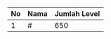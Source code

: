 | No | Nama            | Jumlah Level |
|----|-----------------|--------------|
| 1  | #    |    650        |
